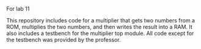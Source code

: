 For lab 11

This repository includes code for a multiplier that gets two numbers from a ROM, multiplies the two numbers, and then writes the result into a RAM. It also includes a testbench for the multiplier top module. All code except for the testbench was provided by the professor.
